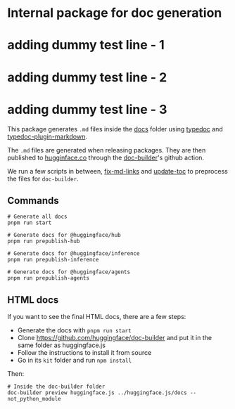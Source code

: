 # Internal package for doc generation


# adding dummy test line - 1
# adding dummy test line - 2
# adding dummy test line - 3


This package generates `.md` files inside the [docs](../../docs) folder using [typedoc](https://typedoc.org/) and [typedoc-plugin-markdown](https://github.com/tgreyuk/typedoc-plugin-markdown).

The `.md` files are generated when releasing packages. They are then published to [hugginface.co](https://huggingface.co/docs/huggingface.js/index) through the [doc-builder](https://github.com/huggingface/doc-builder)'s github action.

We run a few scripts in between, [fix-md-links](./fix-md-links.ts) and [update-toc](./update-toc.ts) to preprocess the files for `doc-builder`.

## Commands

```console
# Generate all docs
pnpm run start

# Generate docs for @huggingface/hub
pnpm run prepublish-hub

# Generate docs for @huggingface/inference
pnpm run prepublish-inference

# Generate docs for @huggingface/agents
pnpm run prepublish-agents

```

## HTML docs

If you want to see the final HTML docs, there are a few steps:

- Generate the docs with `pnpm run start`
- Clone https://github.com/huggingface/doc-builder and put it in the same folder as huggingface.js
- Follow the instructions to install it from source
- Go in its `kit` folder and run `npm install`

Then:

```console
# Inside the doc-builder folder
doc-builder preview huggingface.js ../huggingface.js/docs --not_python_module
```